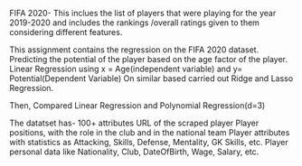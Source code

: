 FIFA 2020- This inclues the list of players that were playing for the year 2019-2020 and includes the rankings /overall ratings given to them considering different features. 

This assignment contains the regression on the FIFA 2020 dataset. 
Predicting the potential of the player based on the age factor of the player.
Linear Regression using x = Age(independent variable) and y= Potential(Dependent Variable)
On similar based carried out Ridge and Lasso Regression. 

Then, 
Compared Linear Regression and Polynomial Regression(d=3)




The datatset has-
100+ attributes
URL of the scraped player
Player positions, with the role in the club and in the national team
Player attributes with statistics as Attacking, Skills, Defense, Mentality, GK Skills, etc.
Player personal data like Nationality, Club, DateOfBirth, Wage, Salary, etc.

